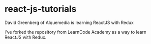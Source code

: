# react-js-tutorials
David Greenberg of Alquemedia is learning ReactJS with Redux

I've forked the repository from LearnCode Academy as a way to learn ReactJS with Redux.


